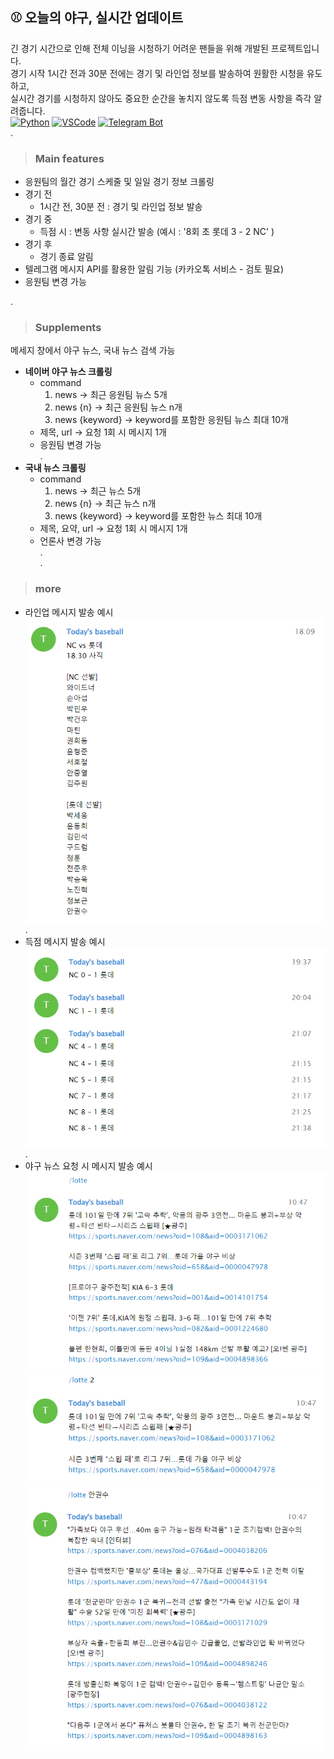 ## **⚾ 오늘의 야구, 실시간 업데이트**



긴 경기 시간으로 인해 전체 이닝을 시청하기 어려운 팬들을 위해 개발된 프로젝트입니다.   
경기 시작 1시간 전과 30분 전에는 경기 및 라인업 정보를 발송하여 원활한 시청을 유도하고,   
실시간 경기를 시청하지 않아도 중요한 순간을 놓치지 않도록 득점 변동 사항을 즉각 알려줍니다.   
[![Python](https://img.shields.io/badge/Python-3.10-blue)](https://www.python.org/)
[![VSCode](https://img.shields.io/badge/VSCode-1.81-blue)](https://code.visualstudio.com/)
[![Telegram Bot](https://img.shields.io/badge/Telegram%20Bot-python--telegram--bot-blueviolet)](https://pypi.org/project/python-telegram-bot/)  
.  
>### Main features

- 응원팀의 월간 경기 스케줄 및 일일 경기 정보 크롤링 
- 경기 전
    - 1시간 전, 30분 전 : 경기 및 라인업 정보 발송
- 경기 중
    - 득점 시 : 변동 사항 실시간 발송 (예시 : '8회 초   롯데 3 - 2 NC' ) 
- 경기 후
    - 경기 종료 알림
- 텔레그램 메시지 API를 활용한 알림 기능 (카카오톡 서비스 - 검토 필요)
- 응원팀 변경 가능


.   
>### Supplements 
메세지 창에서 야구 뉴스, 국내 뉴스 검색 가능

- **네이버 야구 뉴스 크롤링** 
    - command
        1. news             -> 최근 응원팀 뉴스 5개 
        2. news {n}         -> 최근 응원팀 뉴스 n개 
        3. news {keyword}   -> keyword를 포함한 응원팀 뉴스 최대 10개
    - 제목, url -> 요청 1회 시 메시지 1개
    - 응원팀 변경 가능    
.  
- **국내 뉴스 크롤링**
    - command
        1. news             -> 최근 뉴스 5개 
        2. news {n}         -> 최근 뉴스 n개 
        3. news {keyword}   -> keyword를 포함한 뉴스 최대 10개  
    - 제목, 요약, url -> 요청 1회 시 메시지 1개
    - 언론사 변경 가능   
.        
.  
>### more
- 라인업 메시지 발송 예시  
![lineup_sent](./img/lineup_sent.png)  
.  
- 득점 메시지 발송 예시    
![score_sent](./img/score_sent.png)    
.    
- 야구 뉴스 요청 시 메시지 발송 예시      
![baseball_news_sent_1](./img/baseball_news_sent_command.png)  
![baseball_news_sent_2](./img/baseball_news_sent_command+number.png)  
![baseball_news_sent_3](./img/baseball_news_sent_command+keyword.png)  